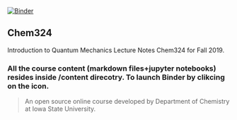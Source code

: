 [![Binder](https://mybinder.org/badge_logo.svg)](https://mybinder.org/v2/gh/DPotoyan/Chem324/master)

## Chem324
Introduction to Quantum Mechanics Lecture Notes Chem324 for Fall 2019.

### All the course content (markdown files+jupyter notebooks) resides inside /content direcotry. To launch Binder by clikcing on the icon. 

> An open source online course developed by Department of Chemistry at Iowa State University. 
